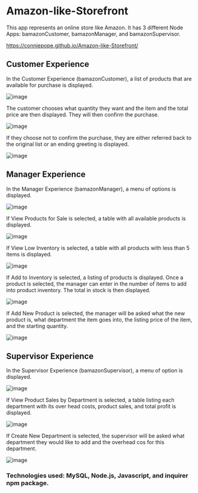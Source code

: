 # Amazon-like-Storefront
This app represents an online store like Amazon. It has 3 different Node Apps: bamazonCustomer, bamazonManager, and bamazonSupervisor.

https://conniepope.github.io/Amazon-like-Storefront/

## Customer Experience
In the Customer Experience (bamazonCustomer), a list of products that are available for purchase is displayed.

![image](https://user-images.githubusercontent.com/47279070/61420260-a4515100-a8cf-11e9-9306-d889612189be.png)

The customer chooses what quantity they want and the item and the total price are then displayed. They will then confirm the purchase.

![image](https://user-images.githubusercontent.com/47279070/61420267-b16e4000-a8cf-11e9-81d5-3c71ff00d1f0.png)

If they choose not to confirm the purchase, they are either referred back to the original list or an ending greeting is displayed.

![image](https://user-images.githubusercontent.com/47279070/61420274-b8954e00-a8cf-11e9-9c2d-c613637645fc.png)

## Manager Experience
In the Manager Experience (bamazonManager), a menu of options is displayed.

![image](https://user-images.githubusercontent.com/47279070/61420281-bfbc5c00-a8cf-11e9-99e4-dca7630e732d.png)

If View Products for Sale is selected, a table with all available products is displayed.

![image](https://user-images.githubusercontent.com/47279070/61420291-c6e36a00-a8cf-11e9-9754-3d7e3ef41bf0.png)

If View Low Inventory is selected, a table with all products with less than 5 items is displayed.

![image](https://user-images.githubusercontent.com/47279070/61420302-d5ca1c80-a8cf-11e9-9e57-39d079087898.png)

If Add to Inventory is selected, a listing of products is displayed. Once a product is selected, the manager can enter in the number of items to add into product inventory. The total in stock is then displayed.

![image](https://user-images.githubusercontent.com/47279070/61420316-e24e7500-a8cf-11e9-8cac-cbb0220cdf4b.png)

If Add New Product is selected, the manager will be asked what the new product is, what department the item goes into, the listing price of the item, and the starting quantity.

![image](https://user-images.githubusercontent.com/47279070/61420323-e8dcec80-a8cf-11e9-8e8e-2678e2952331.png)

## Supervisor Experience
In the Supervisor Experience (bamazonSupervisor), a menu of option is displayed.

![image](https://user-images.githubusercontent.com/47279070/61420335-f09c9100-a8cf-11e9-8354-a224510f753b.png)

If View Product Sales by Department is selected, a table listing each department with its over head costs, product sales, and total profit is displayed.

![image](https://user-images.githubusercontent.com/47279070/61420340-f72b0880-a8cf-11e9-8afe-5211ef0174ef.png)

If Create New Department is selected, the supervisor will be asked what department they would like to add and the overhead cos for this department.

![image](https://user-images.githubusercontent.com/47279070/61420351-fd20e980-a8cf-11e9-905b-4a7c7533db74.png)


### Technologies used: MySQL, Node.js, Javascript, and inquirer npm package.
